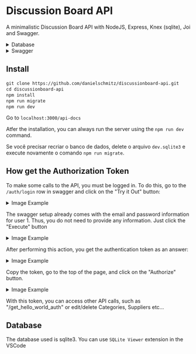 # Discussion Board API

A minimalistic Discussion Board API with NodeJS, Express, Knex (sqlite), Joi and Swagger.

<details>
  <summary>Database</summary>
  <img src="DiscussionBoard.png">
</details>

<details>
  <summary>Swagger</summary>
  <img src="DiscussionBoardSwagger.png">
</details>

## Install

```
git clone https://github.com/danielschmitz/discussionboard-api.git
cd discussionboard-api
npm install
npm run migrate
npm run dev
```

Go to `localhost:3000/api-docs`

Atfer the installation, you can always run the server using the `npm run dev` command.

Se você precisar recriar o banco de dados, delete o arquivo `dev.sqlite3` e execute novamente o comando `npm run migrate`.

## How get the Authorization Token

To make some calls to the API, you must be logged in. To do this, go to the `/auth/login` row in swagger and click on the "Try it Out" button:

<details>
  <summary>Image Example</summary>
  <img src="https://user-images.githubusercontent.com/1509692/213529709-1cf94fa8-f3c8-474b-9cbe-eeb7c4dd4eca.png">
</details>

The swagger setup already comes with the email and password information for user 1. Thus, you do not need to provide any information. Just click the "Execute" button

<details>
  <summary>Image Example</summary>
  <img src="https://user-images.githubusercontent.com/1509692/213527879-ecf0f3fd-bf59-4671-a526-d1d694513482.png">
</details>

After performing this action, you get the authentication token as an answer:

<details>
  <summary>Image Example</summary>
  <img src="https://user-images.githubusercontent.com/1509692/213528135-4fe59b90-8ddb-4ed5-bedb-296f4d6d7d03.png">
</details>

Copy the token, go to the top of the page, and click on the "Authorize" button.

<details>
  <summary>Image Example</summary>
  <img src="https://user-images.githubusercontent.com/1509692/213528495-da3b2c82-8eba-47d9-9c2e-89d8ade4ab90.png">
</details>

With this token, you can access other API calls, such as "/get_hello_world_auth" or edit/delete Categories, Suppliers etc...

## Database

The database used is sqlite3. You can use `SQLite Viewer` extension in the VSCode
